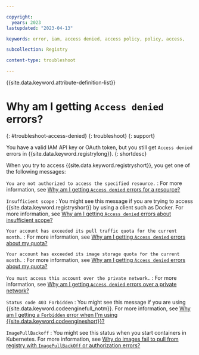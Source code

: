 ```yaml
---

copyright:
  years: 2023
lastupdated: "2023-04-13"

keywords: error, iam, access denied, access policy, policy, access,

subcollection: Registry

content-type: troubleshoot

---
```


{{site.data.keyword.attribute-definition-list}}

# Why am I getting `Access denied` errors?
{: #troubleshoot-access-denied}
{: troubleshoot}
{: support}

You have a valid IAM API key or OAuth token, but you still get `Access denied` errors in {{site.data.keyword.registrylong}}.
{: shortdesc}

When you try to access {{site.data.keyword.registryshort}}, you get one of the following messages:

`You are not authorized to access the specified resource.`
:   For more information, see [Why am I getting `Access denied` errors for a resource?](/docs/Registry?topic=Registry-troubleshoot-resource)

`Insufficient scope`
:    You might see this message if you are trying to access {{site.data.keyword.registryshort}} by using a client such as Docker. For more information, see [Why am I getting `Access denied` errors about insufficient scope?](/docs/Registry?topic=Registry-troubleshoot-scope)

`Your account has exceeded its pull traffic quota for the current month.`
:   For more information, see [Why am I getting `Access denied` errors about my quota?](/docs/Registry?topic=Registry-troubleshoot-quota)

`Your account has exceeded its image storage quota for the current month.`
:   For more information, see [Why am I getting `Access denied` errors about my quota?](/docs/Registry?topic=Registry-troubleshoot-quota)

`You must access this account over the private network.`
:   For more information, see [Why am I getting `Access denied` errors over a private network?](/docs/Registry?topic=Registry-troubleshoot-private)

`Status code 403 Forbidden`
: You might see this message if you are using {{site.data.keyword.codeenginefull_notm}}. For more information, see [Why am I getting a `Forbidden` error when I'm using {{site.data.keyword.codeengineshort}}?](/docs/Registry?topic=Registry-troubleshoot-forbidden-ce)

`ImagePullBackoff`
:   You might see this status when you start containers in Kubernetes. For more information, see [Why do images fail to pull from registry with `ImagePullBackOff` or authorization errors?](/docs/Registry?topic=Registry-ts-app-image-pull)
